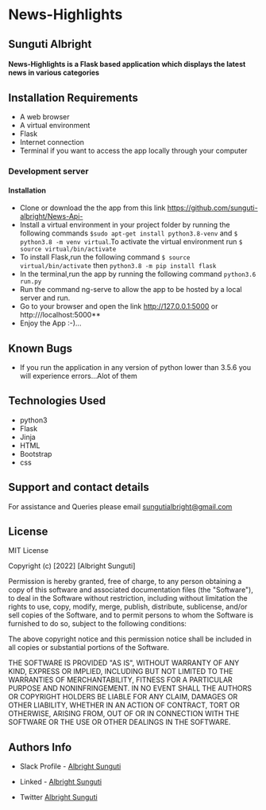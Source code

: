 # News-Highlights


## Sunguti Albright



#### News-Highlights is a Flask based application which displays the latest news in various categories 


## Installation Requirements
* A web browser
* A virtual environment
* Flask
* Internet connection
* Terminal if you want to access the app locally through your computer

### Development server

#### Installation
* Clone or download the the app from this link https://github.com/sunguti-albright/News-Api-
* Install a virtual environment in your project folder by running the following commands `$sudo apt-get install python3.8-venv` and `$ python3.8 -m venv virtual`.To activate the virtual environment run `$ source virtual/bin/activate`
* To install Flask,run the following command `$ source virtual/bin/activate` then `python3.8 -m pip install flask`
* In the terminal,run the app by running the following command `python3.6 run.py`
* Run the command ng-serve to allow the app to be hosted by a local server and run.
* Go to your browser and open the link http://127.0.0.1:5000 or http:///localhost:5000**
* Enjoy the App :-)...

## Known Bugs
* If you run the application in any version of python lower than 3.5.6 you will experience errors...Alot of them

## Technologies Used
* python3
* Flask
* Jinja
* HTML
* Bootstrap
* css

## Support and contact details
For assistance and Queries please email sungutialbright@gmail.com


 ## License
 
 MIT License
 
 Copyright (c) [2022] [Albright Sunguti]
 
 Permission is hereby granted, free of charge, to any person obtaining a copy
 of this software and associated documentation files (the "Software"), to deal
 in the Software without restriction, including without limitation the rights
 to use, copy, modify, merge, publish, distribute, sublicense, and/or sell
 copies of the Software, and to permit persons to whom the Software is
 furnished to do so, subject to the following conditions:
 
 The above copyright notice and this permission notice shall be included in all
 copies or substantial portions of the Software.
 
 THE SOFTWARE IS PROVIDED "AS IS", WITHOUT WARRANTY OF ANY KIND, EXPRESS OR
 IMPLIED, INCLUDING BUT NOT LIMITED TO THE WARRANTIES OF MERCHANTABILITY,
 FITNESS FOR A PARTICULAR PURPOSE AND NONINFRINGEMENT. IN NO EVENT SHALL THE
 AUTHORS OR COPYRIGHT HOLDERS BE LIABLE FOR ANY CLAIM, DAMAGES OR OTHER
 LIABILITY, WHETHER IN AN ACTION OF CONTRACT, TORT OR OTHERWISE, ARISING FROM,
 OUT OF OR IN CONNECTION WITH THE SOFTWARE OR THE USE OR OTHER DEALINGS IN THE
 SOFTWARE.
 
 ## Authors Info
 
 * Slack Profile - [Albright Sunguti](https://moringaclassroom.slack.com/team/U032HD2N1BR)
 
 * Linked - [Albright Sunguti](https://www.linkedin.com/in/albright-sunguti-405102216/?lipi=urn%3Ali%3Apage%3Ad_flagship3_feed%3BNh2x%2Bvb8SCC4Lxni8rynqg%3D%3D)
 
 * Twitter [Albright Sunguti](@bright_sunguti)
